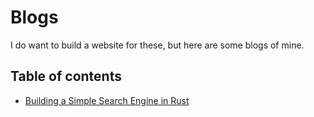 # Blogs
I do want to build a website for these, but here are some blogs of mine.


## Table of contents

- [Building a Simple Search Engine in Rust](./building-a-simple-search-engine-in-rust/index.md)
